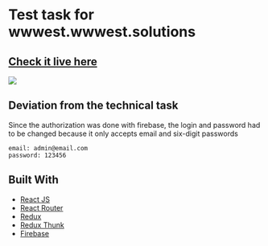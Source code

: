 # Test task for wwwest.wwwest.solutions

## [Check it live here](https://react-test-task-60bb0.firebaseapp.com/)

<img src="https://i.imgur.com/f6AQsuQ.jpg">

## Deviation from the technical task

Since the authorization was done with firebase, the login and password had to be changed because it only accepts email and six-digit passwords

```
email: admin@email.com
password: 123456
```

## Built With

- [React JS](https://reactjs.org/)
- [React Router](https://github.com/ReactTraining/react-router)
- [Redux](https://redux.js.org/)
- [Redux Thunk](https://github.com/reduxjs/redux-thunk)
- [Firebase](https://firebase.google.com/)
